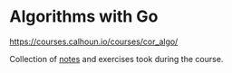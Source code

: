 # Algorithms with Go

<https://courses.calhoun.io/courses/cor_algo/>

Collection of [notes](NOTES.md) and exercises took during the course.
